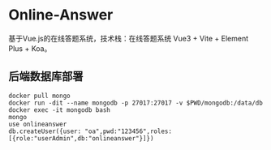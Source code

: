# Online-Answer
基于Vue.js的在线答题系统，技术栈：在线答题系统 Vue3 + Vite + Element Plus + Koa。


## 后端数据库部署
```
docker pull mongo
docker run -dit --name mongodb -p 27017:27017 -v $PWD/mongodb:/data/db 
docker exec -it mongodb bash
mongo
use onlineanswer
db.createUser({user: "oa",pwd:"123456",roles:[{role:"userAdmin",db:"onlineanswer"}]})
```
